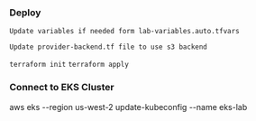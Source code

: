 ### Deploy

`Update variables if needed form lab-variables.auto.tfvars`

`Update provider-backend.tf file to use s3 backend`

`terraform init`
`terraform apply`



### Connect to EKS Cluster 

aws eks --region us-west-2 update-kubeconfig --name eks-lab